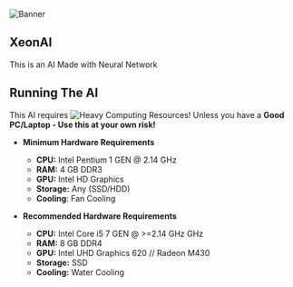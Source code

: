 ![Banner](https://github.com/pradosh-arduino/XeonAI/blob/main/assets/XeonAI-banner.png)

## XeonAI
  This is an AI Made with Neural Network
  
## Running The AI
  This AI requires ![Heavy](https://img.shields.io/badge/Heavy-red?style=flat-square) Computing Resources!
  Unless you have a **Good PC/Laptop - Use this at your own risk!**
  - **Minimum Hardware Requirements**
    - **CPU:** Intel Pentium 1 GEN @ 2.14 GHz
    - **RAM:** 4 GB DDR3
    - **GPU:** Intel HD Graphics
    - **Storage:** Any (SSD/HDD)
    - **Cooling**: Fan Cooling
 
  - **Recommended Hardware Requirements**
    - **CPU:** Intel Core i5 7 GEN @ >=2.14 GHz GHz
    - **RAM:** 8 GB DDR4
    - **GPU:** Intel UHD Graphics 620 // Radeon M430
    - **Storage:** SSD
    - **Cooling:** Water Cooling

